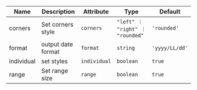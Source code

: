 | Name       | Description                   | Attribute        | Type                                      | Default             |
|------------|-------------------------------|------------------|-------------------------------------------|---------------------|
|<div className="Api__Table"> <div>corners</div> <div className="Api__Table Docs__Tags"></div></div>| Set corners style | `corners` | `"left" ｜ "right" ｜ "rounded"` | `'rounded'` |
|<div className="Api__Table"> <div>format</div> <div className="Api__Table Docs__Tags"></div></div>| output date format | `format` | `string` | `'yyyy/LL/dd'` |
|<div className="Api__Table"> <div>individual</div> <div className="Api__Table Docs__Tags"></div></div>| set styles | `individual` | `boolean` | `true` |
|<div className="Api__Table"> <div>range</div> <div className="Api__Table Docs__Tags"></div></div>| Set range size | `range` | `boolean` | `true` |
